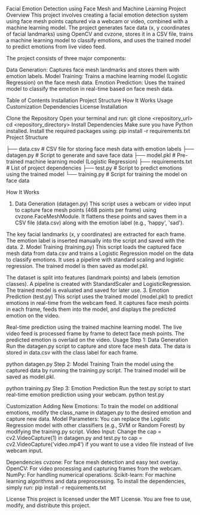 Facial Emotion Detection using Face Mesh and Machine Learning
Project Overview
This project involves creating a facial emotion detection system using face mesh points captured via a webcam or video, combined with a machine learning model. The project generates face data (x, y coordinates of facial landmarks) using OpenCV and cvzone, stores it in a CSV file, trains a machine learning model to classify emotions, and uses the trained model to predict emotions from live video feed.

The project consists of three major components:

Data Generation: Captures face mesh landmarks and stores them with emotion labels.
Model Training: Trains a machine learning model (Logistic Regression) on the face mesh data.
Emotion Prediction: Uses the trained model to classify the emotion in real-time based on face mesh data.

Table of Contents
Installation
Project Structure
How It Works
Usage
Customization
Dependencies
License
Installation

Clone the Repository
Open your terminal and run:
git clone <repository_url>
cd <repository_directory>
Install Dependencies
Make sure you have Python installed. Install the required packages using:
pip install -r requirements.txt
Project Structure

├── data.csv                   # CSV file for storing face mesh data with emotion labels
├── datagen.py                 # Script to generate and save face data
├── model.pkl                  # Pre-trained machine learning model (Logistic Regression)
├── requirements.txt           # List of project dependencies
├── test.py                    # Script to predict emotions using the trained model
└── training.py                # Script for training the model on face data

How It Works
1. Data Generation (datagen.py)
This script uses a webcam or video input to capture face mesh points (468 points per frame) using cvzone.FaceMeshModule.
It flattens these points and saves them in a CSV file (data.csv) along with the emotion label (e.g., 'happy', 'sad').

The key facial landmarks (x, y coordinates) are extracted for each frame.
The emotion label is inserted manually into the script and saved with the data.
2. Model Training (training.py)
This script loads the captured face mesh data from data.csv and trains a Logistic Regression model on the data to classify emotions. It uses a pipeline with standard scaling and logistic regression. The trained model is then saved as model.pkl.

The dataset is split into features (landmark points) and labels (emotion classes).
A pipeline is created with StandardScaler and LogisticRegression.
The trained model is evaluated and saved for later use.
3. Emotion Prediction (test.py)
This script uses the trained model (model.pkl) to predict emotions in real-time from the webcam feed. It captures face mesh points in each frame, feeds them into the model, and displays the predicted emotion on the video.

Real-time prediction using the trained machine learning model.
The live video feed is processed frame by frame to detect face mesh points.
The predicted emotion is overlaid on the video.
Usage
Step 1: Data Generation
Run the datagen.py script to capture and store face mesh data. The data is stored in data.csv with the class label for each frame.


python datagen.py
Step 2: Model Training
Train the model using the captured data by running the training.py script. The trained model will be saved as model.pkl.


python training.py
Step 3: Emotion Prediction
Run the test.py script to start real-time emotion prediction using your webcam.
python test.py

Customization
Adding New Emotions: To train the model on additional emotions, modify the class_name in datagen.py to the desired emotion and capture new data.
Model Parameters: You can replace the Logistic Regression model with other classifiers (e.g., SVM or Random Forest) by modifying the training.py script.
Video Input: Change the cap = cv2.VideoCapture(1) in datagen.py and test.py to cap = cv2.VideoCapture('video.mp4') if you want to use a video file instead of live webcam input.

Dependencies
cvzone: For face mesh detection and easy text overlay.
OpenCV: For video processing and capturing frames from the webcam.
NumPy: For handling numerical operations.
Scikit-learn: For machine learning algorithms and data preprocessing.
To install the dependencies, simply run:
pip install -r requirements.txt

License
This project is licensed under the MIT License. You are free to use, modify, and distribute this project.

